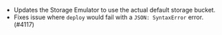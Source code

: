 - Updates the Storage Emulator to use the actual default storage bucket.
- Fixes issue where `deploy` would fail with a `JSON: SyntaxError` error. (#4117)
